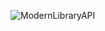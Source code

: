 
![ModernLibraryAPI](https://github.com/user-attachments/assets/9a86e64e-2fce-4073-b01b-743ecf459c57)
